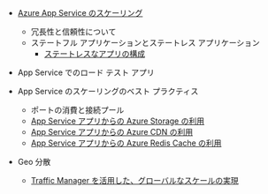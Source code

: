 * [Azure App Service のスケーリング](../articles/app-service/web-sites-scale.md)
  
  * 冗長性と信頼性について
  * ステートフル アプリケーションとステートレス アプリケーション
    * [ステートレスなアプリの構成](https://azure.microsoft.com/blog/disabling-arrs-instance-affinity-in-windows-azure-web-sites/)
* App Service でのロード テスト アプリ   
* App Service のスケーリングのベスト プラクティス
  
  * ポートの消費と接続プール
  * [App Service アプリからの Azure Storage の利用](../articles/storage/blobs/storage-dotnet-how-to-use-blobs.md)
  * [App Service アプリからの Azure CDN の利用](../articles/cdn/cdn-overview.md)
  * [App Service アプリからの Azure Redis Cache の利用](../articles/redis-cache/cache-dotnet-how-to-use-azure-redis-cache.md)
* Geo 分散
  
  * [Traffic Manager を活用した、グローバルなスケールの実現](../articles/traffic-manager/traffic-manager-overview.md)

